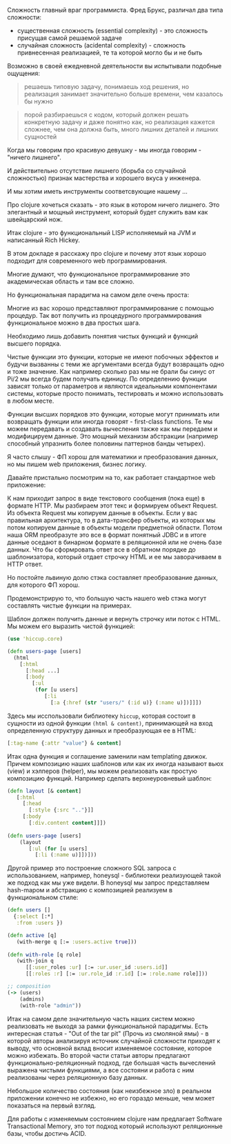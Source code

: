 
Сложность главный враг программиста.
Фред Брукс, различал два типа сложности:

* существенная сложность (essential complexity) - это сложность присущая самой решаемой задаче
* случайная сложность (acidental complexity) - сложность привнесенная реализацией, те та которой могло бы и не быть

Возможно в своей ежедневной деятельности вы испытывали подобные ощущения:

> решаешь типовую задачу, понимаешь ход решения, но реализация занимает значительно больше времени, чем казалось
бы нужно

> порой разбираешься с кодом, который должен решать конкретную задачу и даже понятно как, но реализация кажется сложнее, чем она должна быть, много лишних деталей и лишних сущностей

Когда мы говорим про красивую девушку - мы иногда говорим - "ничего лишнего". 

И действительно отсутствие лишнего (борьба со случайной сложностью) признак мастерства и хорошего вкуса у инженера. 

И мы хотим иметь инструменты соответсвующие нашему ...

Про clojure хочеться сказать - это язык в котором ничего лишнего. 
Это элегантный и мощный инструмент, который будет служить вам как швейцарский нож.

Итак clojure - это функциональный LISP исполняемый на JVM и написанный Rich Hickey.

В этом докладе я расскажу про clojure и почему этот язык хорошо подходит для современного web программирования.

Многие думают, что функциональное программирование это академическая область и там все сложно.

Но функциональная парадигма на самом деле очень проста:

Многие из вас хорошо представляют программирование с помощью процедур. Так вот получить из
процедурного программирования функциональное можно в два простых шага.

Необходимо лишь добавить понятия чистых функций и функций высшего порядка.

Чистые функции это функции, которые не имеют побочных эффектов и будучи вызванны с теми же аргументами
всегда будут возвращать одно и тоже значение. Как например сколько раз мы не брали бы синус от Pi/2 мы всегда будем получать единицу. По определению функции зависят только от параметров и являются идеальными компонентами системы, которые просто понимать, тестировать и можно использовать в любом месте.

Функции высших порядков это функции, которые могут принимать или возвращать функции или иногда говорят - first-class functions. Те мы можем передавать и создавать вычесления также как мы передаем и модифицируем данные. Это мощный
механизм абстракции (например способный упразнить более половины паттернов банды четырех).

Я часто слышу - ФП хорош для математики и преобразования данных, но мы пишем web приложения, бизнес логику.

Давайте пристально посмотрим на то, как работает стандартное web приложение:

К нам приходит запрос в виде текстового сообщения (пока еще) в формате HTTP.
Мы разбираем этот текс и формируем объект Request.
Из объекта Request мы копируем данные в объекты. Если у вас правильная архитектура, то в дата-трансфер объекты,
из которых мы потом копируем данные в объекты модели предметной области. Потом наша ORM преобразуте это все в формат
понятный JDBC и в итоге данные оседают в бинарном формате в реляционной или не очень базе данных.
Что бы сформровать ответ все в обратном порядке до шаблонизатора, который отдает строчку HTML и ее мы заворачиваем
в HTTP ответ.

Но постойте львиную долю стэка составляет преобразование данных, для которого ФП хорош.

Продемонстрирую то, что большую часть нашего web стэка могут составлять чистые функции на примерах.

Шаблон должен получить данные и вернуть строчку или поток с HTML. Мы можем его выразить чистой функцией:

```clojure
(use 'hiccup.core)

(defn users-page [users]
  (html 
    [:html
      [:head ...]
      [:body
        [:ul
         (for [u users]
            [:li 
              [:a {:href (str "users/" (:id u)} (:name u)])]]])
```

Здесь мы исспользовали библиотеку `hiccup`, которая состоит в сущности из одной функции
`(html & content)`, принимающей на вход определенную структуру данных и преобразующая ее в HTML:

```clojure
[:tag-name {:attr "value"} & content]
```

Итак одна функция и соглашение заменили нам templating движок. Причем композицию
наших шаблонов или как их иногда называют вьюх (view) и хэлперов (helper), 
мы можем реализовать как простую композицию функций.
Например сделать верхнеуровневый шаблон:

```clojure
(defn layout [& content]
   [:html
     [:head 
       [:style {:src ".."}]]
     [:body
       [:div.content content]]])
       
(defn users-page [users]
    (layout 
       [:ul (for [u users]
         [:li (:name u)]])]))
```

Другой пример это построение сложного SQL запроса с использованием,
например, honeysql - библиотеки реализующей такой же подход как мы уже видели.
В honeysql мы запрос представляем hash-mapом и абстракцию с композицией реализуем 
в функциональном стиле:

```clojure
(defn users []
  {:select [:*]  
   :from :users })

(defn active [q]
   (with-merge q [:= :users.active true]))
   
(defn with-role [q role]
   (with-join q 
      [[:user_roles :ur] [:= :ur.user_id :users.id]]
      [[:roles :r] [:= :ur.role_id :r.id] [:= :role.name role]]))

;; composition      
(-> (users)
    (admins)
    (with-role "admin"))
```

Итак на самом деле значительную часть наших систем можно реализовать не выходя за рамки функциональной
парадигмы. Есть интересная статья - "Out of the tar pit" (Прочь из смоляной ямы) - в которой авторы
анализируя источник случайной сложности приходят к выводу, что основной вклад вносит
изменяемое состояние, которое можно избежать. Во второй части статьи авторы предлагают функционально-реляционный подход, где большая часть вычеслений выражена чистыми функциями, а все состояни и работа с ним реализованы через 
реляционную базу данных.

Небольшое количество состояния (как неизбежное зло) в реальном приложении конечно не избежно, но его гораздо меньше,
чем может показаться на первый взгляд.

Для работы с изменяемым состоянием clojure нам предлагает Software Transactional Memory, это тот подход
который используют реляционные базы, чтобы достичь ACID.


